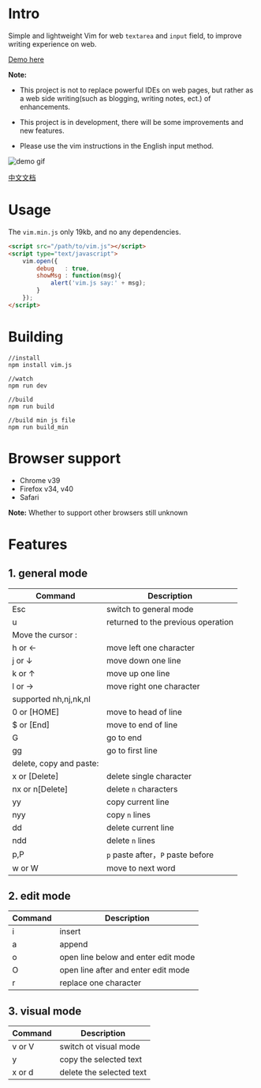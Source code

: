 # Intro

Simple and lightweight Vim for web `textarea` and `input` field, to improve writing experience on web.

[Demo here](http://toplan.github.io/vimjs/index.html)

**Note:**

* This project is not to replace powerful IDEs on web pages,
  but rather as a web side writing(such as blogging, writing notes, ect.) of enhancements.

* This project is in development, there will be some improvements and new features.

* Please use the vim instructions in the English input method.

![demo gif](http://7o503b.com1.z0.glb.clouddn.com/demo.gif)

[中文文档](https://github.com/toplan/Vim.js/blob/master-dev/README_CN.md)

# Usage

The `vim.min.js` only 19kb, and no any dependencies.

```html
<script src="/path/to/vim.js"></script>
<script type="text/javascript">
    vim.open({
        debug   : true,
        showMsg : function(msg){
            alert('vim.js say:' + msg);
        }
    });
</script>
```

# Building
```
//install
npm install vim.js

//watch
npm run dev

//build
npm run build

//build min js file
npm run build_min
```

# Browser support

* Chrome  v39
* Firefox  v34, v40
* Safari

**Note:** Whether to support other browsers still unknown

# Features

## 1. general mode
|  Command |    Description |
| ----- | ----------------------- |
| Esc   | switch to general mode  |
| u     | returned to the previous operation |
| Move the cursor :               |
| h or ← | move left one character |
| j or ↓ | move down one line     |
| k or ↑ | move up one line       |
| l or → | move right one character |
| supported nh,nj,nk,nl           |
| 0 or [HOME]| move to head of line |
| $ or [End] | move to end of line |
| G          | go to end |
| gg         | go to first line |
| delete, copy and paste:        |
| x or [Delete] | delete single character |
| nx or n[Delete] | delete `n` characters |
| yy         | copy current line |
| nyy        | copy `n` lines    |
| dd         | delete current line |
| ndd        | delete `n` lines  |
| p,P        | `p` paste after，`P` paste before|
| w or W     | move to next word |

## 2. edit mode
|  Command |    Description  |
| ----- | ----------------------- |
| i     | insert |
| a     | append |
| o     | open line below and enter edit mode |
| O     | open line after and enter edit mode |
| r     | replace one character |

## 3. visual mode
|  Command |    Description |
| -----  | ----------------------- |
| v or V | switch ot visual mode   |
| y      | copy the selected text  |
| x or d | delete the selected text|